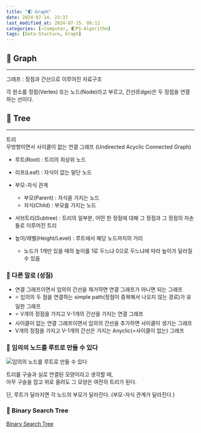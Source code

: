 ```yaml
---
title: "🌓 Graph"
date: 2024-07-14. 23:37
last_modified_at: 2024-07-15. 06:12
categories: [⭐Computer, 🌓PS-Algorithm]
tags: [Data-Stucture, Graph]
---
```


## **💫 Graph**

---

그래프 : 정점과 간선으로 이루어진 자료구조  

각 원소를 정점(Vertex) 또는 노드(Node)라고 부르고, 간선(Edge)은 두 정점을 연결하는 선이다.  

## **💫 Tree**

---

트리  
무방향이면서 사이클이 없는 연결 그래프 (Undirected Acyclic Connected Graph)  

- 루트(Root) : 트리의 최상위 노드
- 리프(Leaf) : 자식이 없는 말단 노드

- 부모-자식 관계
  - 부모(Parent) : 자식을 가지는 노드
  - 자식(Child) : 부모를 가지는 노드

- 서브트리(Subtree) : 트리의 일부분, 어떤 한 정점에 대해 그 정점과 그 정점의 자손들로 이루어진 트리

- 높이/레벨(Height/Level) : 루트에서 해당 노드까지의 거리
  - 노드가 1개만 있을 때의 높이를 1로 두느냐 0으로 두느냐에 따라 높이가 달라질 수 있음

### 🫧 다른 말로 (성질)

- 연결 그래프이면서 임의의 간선을 제거하면 연결 그래프가 아니면 되는 그래프
- ⭐ 임의의 두 점을 연결하는 simple path(정점이 중복해서 나오지 않는 경로)가 유일한 그래프
- ⭐ V개의 정점을 가지고 V-1개의 간선을 가지는 연결 그래프
- 사이클이 없는 연결 그래프이면서 임의의 간선을 추가하면 사이클이 생기는 그래프
- V개의 정점을 가지고 V-1개의 간선은 가지는 Anyclic(=사이클이 없는) 그래프

### 🫧 임의의 노드를 루트로 만들 수 있다

![임의의 노드를 루트로 만들 수 있다](https://img1.daumcdn.net/thumb/R1280x0/?scode=mtistory2&fname=https%3A%2F%2Fblog.kakaocdn.net%2Fdn%2FcA1oan%2FbtrnP7oHGaL%2Fgy8pI7h721aCcXHD16Ns0k%2Fimg.png)  

트리를 구슬과 실로 연결된 모양이라고 생각할 때,  
아무 구슬을 잡고 위로 올려도 그 모양은 여전히 트리가 된다.  

단, 루트가 달라지면 각 노드의 부모가 달라진다. (부모-자식 관계가 달라진다.)  

### 🫧 Binary Search Tree

[Binary Search Tree](https://mascari4615.github.io/posts/Data-Structure-Binary-Search-Tree/)  
